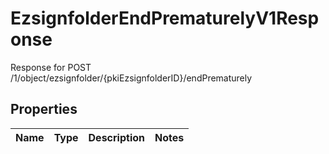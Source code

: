 

# EzsignfolderEndPrematurelyV1Response

Response for POST /1/object/ezsignfolder/{pkiEzsignfolderID}/endPrematurely

## Properties

| Name | Type | Description | Notes |
|------------ | ------------- | ------------- | -------------|



